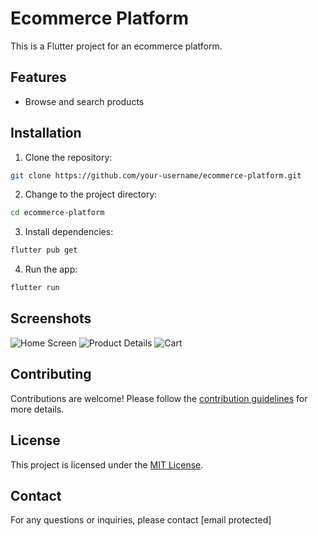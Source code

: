 # Ecommerce Platform

This is a Flutter project for an ecommerce platform.

## Features

- Browse and search products
<!-- - View product details
- Add products to cart
- Place orders
- Track order status
- Manage user profile -->

## Installation

1. Clone the repository:

  ```bash
  git clone https://github.com/your-username/ecommerce-platform.git
  ```

2. Change to the project directory:

  ```bash
  cd ecommerce-platform
  ```

3. Install dependencies:

  ```bash
  flutter pub get
  ```

4. Run the app:

  ```bash
  flutter run
  ```

## Screenshots

![Home Screen](screenshots/home_screen.png)
![Product Details](screenshots/product_details.png)
![Cart](screenshots/cart.png)

## Contributing

Contributions are welcome! Please follow the [contribution guidelines](CONTRIBUTING.md) for more details.

## License

This project is licensed under the [MIT License](LICENSE).

## Contact

For any questions or inquiries, please contact [email protected]
